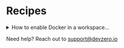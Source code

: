 # Recipes

<details>

<summary>How to enable Docker in a workspace...</summary>

You are probably reading this because you encountered the following error when trying to execute a docker related error:

```yaml
$ docker run hello-world
docker: permission denied while trying to connect to the Docker daemon socket at unix:///var/run/docker.sock: Head "http://%2Fvar%2Frun%2Fdocker.sock/_ping": dial unix /var/run/docker.sock: connect: permission denied.
See 'docker run --help'.

$ docker ps
permission denied while trying to connect to the Docker daemon socket at unix:///var/run/docker.sock: Get "http://%2Fvar%2Frun%2Fdocker.sock/v1.45/containers/json": dial unix /var/run/docker.sock: connect: permission denied
```

To get Docker working in your workspace, add the following command to your recipe:

```yaml
- command: |-
      sudo groupadd docker || true
      sudo usermod -aG docker $USER
      newgrp docker # if you can't access docker, try rebooting the workspace once: `sudo reboot`
      sudo chown "$USER":"$USER" "$HOME"/.docker -R
      sudo chmod g+rwx "$HOME/.docker" -R
      sudo systemctl start docker
      sudo systemctl enable docker.service
      sudo systemctl enable containerd.service
    name: run_at_startup_script
```

\
In order for this to work, please be sure the command name starts with `run_at_startup_`.

</details>

Need help? Reach out to [support@devzero.io](mailto:support@devzero.io)
